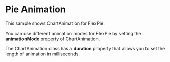Pie Animation
=============

This sample shows ChartAnimation for FlexPie.

You can use different animation modes for FlexPie by setting the **animationMode** property of ChartAnimation.

The ChartAnimation class has a **duration** property that allows you to set the length of animation in milliseconds.